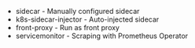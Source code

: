 * sidecar - Manually configured sidecar
* k8s-sidecar-injector - Auto-injected sidecar
* front-proxy - Run as front proxy
* servicemonitor - Scraping with Prometheus Operator
